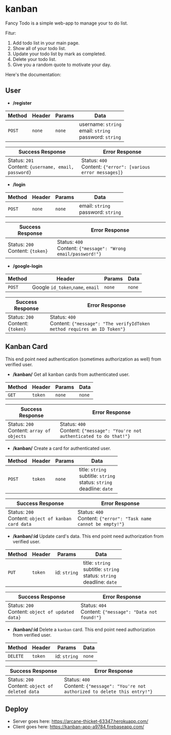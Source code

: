 # kanban

Fancy Todo is a simple web-app to manage your to do list.

Fitur:

1. Add todo list in your main page.
2. Show all of your todo list.
3. Update your todo list by mark as completed.
4. Delete your todo list.
5. Give you a random quote to motivate your day.

 Here's the documentation:

## User

- **/register**

| Method | Header | Params | Data                                                      |
| ------ | ------ | ------ | --------------------------------------------------------- |
| `POST` | `none` | `none` | username: `string`<br>email: `string` <br> password: `string` |

| Success Response                                           | Error Response                                               |
| ---------------------------------------------------------- | ------------------------------------------------------------ |
| Status: `201` <br> Content: `{username, email, password}` | Status: `400` <br> Content: `{"error": [various error messages]}` |


- **/login**

| Method | Header | Params | Data                                    |
| ------ | ------ | ------ | --------------------------------------- |
| `POST` | `none` | `none` | email: `string` <br> password: `string` |

| Success Response                      | Error Response                                               |
| ------------------------------------- | ------------------------------------------------------------ |
| Status: `200` <br> Content: `{token}` | Status: `400` <br> Content: `{"message": "Wrong email/password!"}` |


- **/google-login**

| Method | Header                            | Params | Data   |
| ------ | --------------------------------- | ------ | ------ |
| `POST` | Google `id_token`,`name`, `email` | `none` | `none` |

| Success Response                      | Error Response                                               |
| ------------------------------------- | ------------------------------------------------------------ |
| Status: `200` <br> Content: `{token}` | Status: `400` <br> Content: `{"message": "The verifyIdToken method requires an ID Token"}` |


## Kanban Card

This end point need authentication (sometimes authorization as well) from verified user.

- **/kanban/**
  Get all kanban cards from authenticated user.

| Method | Header  | Params | Data   |
| ------ | ------- | ------ | ------ |
| `GET`  | `token` | `none` | `none` |

| Success Response                               | Error Response                                               |
| ---------------------------------------------- | ------------------------------------------------------------ |
| Status: `200` <br> Content: `array of objects` | Status: `400` <br> Content: `{"message": "You're not authenticated to do that!"}` |

- **/kanban/**
  Create a card for authenticated user.

| Method | Header | Params | Data                                    |
| ------ | ------ | ------ | --------------------------------------- |
| `POST` | `token` | `none` | title: `string` <br> subtitle: `string` <br> status: `string` <br> deadline: `date` |

| Success Response                             | Error Response                                               |
| -------------------------------------------- | ------------------------------------------------------------ |
| Status: `200` <br> Content: `object of kanban card data` | Status: `400` <br> Content: `{"error": "Task name cannot be empty!"}` |

- **/kanban/:id**
  Update card's data.  This end point need authorization from verified user.

| Method | Header  | Params       | Data   |
| ------ | ------- | ------------ | ------ |
| `PUT`  | `token` | id: `string` | title: `string` <br> subtitle: `string` <br> status: `string` <br> deadline: `date` |

| Success Response                                      | Error Response                                     |
| ----------------------------------------------------- | -------------------------------------------------- |
| Status: `200` <br> Content: `object of updated data}` | Status: `404` <br> Content: `{"message": "Data not found!"}` |


- **/kanban/:id**
  Delete a `kanban` card. This end point need authorization from verified user.

| Method   | Header  | Params       | Data   |
| -------- | ------- | ------------ | ------ |
| `DELETE` | `token` | id: `string` | `none` |

| Success Response                                     | Error Response                                     |
| ---------------------------------------------------- | -------------------------------------------------- |
| Status: `200` <br> Content: `object of deleted data` | Status: `400` <br> Content: `{"message": "You're not authorized to delete this entry!"}` |

## Deploy

- Server goes here: https://arcane-thicket-63347.herokuapp.com/ 
- Client goes here: https://kanban-app-a9784.firebaseapp.com/
